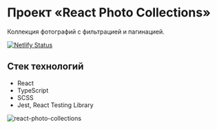 # Проект «React Photo Collections»

Коллекция фотографий с фильтрацией и пагинацией.

[![Netlify Status](https://api.netlify.com/api/v1/badges/5337091a-fa43-4041-9c74-c5fb2e783fbb/deploy-status)](https://spa-six-cities.netlify.app/)

## Стек технологий

* React
* TypeScript
* SCSS
* Jest, React Testing Library

![react-photo-collections](https://user-images.githubusercontent.com/66139449/206186236-c1ae6c2c-6904-430d-a63b-6ab8ef5bf4fe.jpg)
